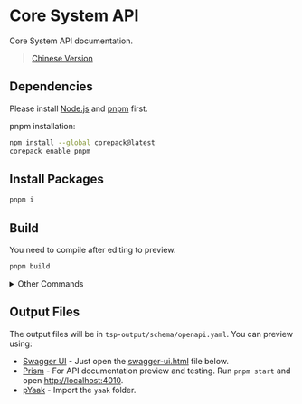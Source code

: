 # Core System API

Core System API documentation.

> [Chinese Version](README.zh.md)

## Dependencies

Please install [Node.js](https://nodejs.org/) and [pnpm](https://pnpm.io/) first.

pnpm installation:

```bash
npm install --global corepack@latest
corepack enable pnpm
```

## Install Packages

```bash
pnpm i
```

## Build

You need to compile after editing to preview.

```bash
pnpm build
```

<details>

<summary>Other Commands</summary>

### Format Check

```bash
pnpm format
```

### Compilation

#### OpenAPI

```bash
pnpm compile
```

#### Yaak

```bash
pnpm yaak
```

> You need to compile OpenAPI before compiling Yaak

### Clean Compiled Files

```bash
pnpm clean
```

</details>

## Output Files

The output files will be in `tsp-output/schema/openapi.yaml`. You can preview using:

-   [Swagger UI](https://nycu-sdc.github.io/core-system-api/) - Just open the [swagger-ui.html](swagger-ui.html) file below.
-   [Prism](https://prismjs.com/) - For API documentation preview and testing. Run `pnpm start` and open <http://localhost:4010>.
-   [pYaak](https://yaak.app/) - Import the `yaak` folder.

